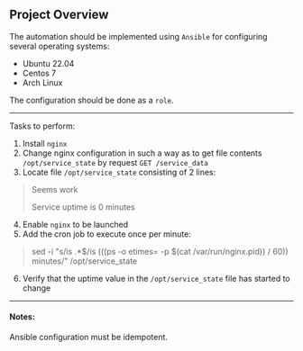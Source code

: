 ## Project Overview

The automation should be implemented using `Ansible` for configuring several operating systems:

- Ubuntu 22.04
- Centos 7
- Arch Linux

The configuration should be done as a `role`.

---

Tasks to perform:

1. Install `nginx`
2. Change nginx configuration in such a way as to get file contents `/opt/service_state` by request `GET /service_data`
3. Locate file `/opt/service_state` consisting of 2 lines:

> Seems work
> 
> Service uptime is 0 minutes

4. Enable `nginx` to be launched
5. Add the cron job to execute once per minute:
> sed -i "s/is .*$/is $(($(ps -o etimes= -p $(cat /var/run/nginx.pid)) / 60)) minutes/" /opt/service_state

6. Verify that the uptime value in the `/opt/service_state` file has started to change
---

#### Notes:

Ansible configuration must be idempotent.

